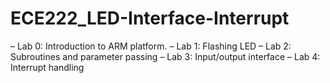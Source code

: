 # ECE222_LED-Interface-Interrupt
– Lab 0: Introduction to ARM platform.
– Lab 1: Flashing LED
– Lab 2: Subroutines and parameter passing – Lab 3: Input/output interface
– Lab 4: Interrupt handling
